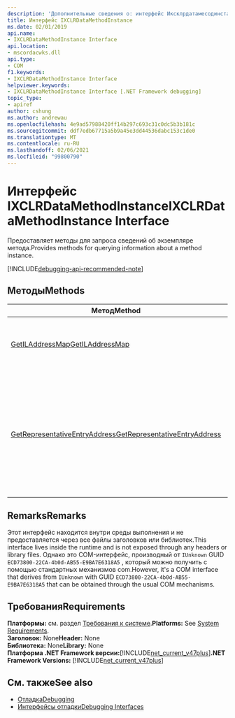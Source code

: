 ```yaml
---
description: 'Дополнительные сведения о: интерфейс Иксклрдатамесодинстанце'
title: Интерфейс IXCLRDataMethodInstance
ms.date: 02/01/2019
api.name:
- IXCLRDataMethodInstance Interface
api.location:
- mscordacwks.dll
api.type:
- COM
f1.keywords:
- IXCLRDataMethodInstance Interface
helpviewer.keywords:
- IXCLRDataMethodInstance Interface [.NET Framework debugging]
topic_type:
- apiref
author: cshung
ms.author: andrewau
ms.openlocfilehash: 4e9ad57988420ff14b297c693c31c0dc5b3b181c
ms.sourcegitcommit: ddf7edb67715a5b9a45e3dd44536dabc153c1de0
ms.translationtype: MT
ms.contentlocale: ru-RU
ms.lasthandoff: 02/06/2021
ms.locfileid: "99800790"
---
```

# <a name="ixclrdatamethodinstance-interface"></a><span data-ttu-id="6a143-103">Интерфейс IXCLRDataMethodInstance</span><span class="sxs-lookup"><span data-stu-id="6a143-103">IXCLRDataMethodInstance Interface</span></span>

<span data-ttu-id="6a143-104">Предоставляет методы для запроса сведений об экземпляре метода.</span><span class="sxs-lookup"><span data-stu-id="6a143-104">Provides methods for querying information about a method instance.</span></span>

[!INCLUDE[debugging-api-recommended-note](../../../../includes/debugging-api-recommended-note.md)]

## <a name="methods"></a><span data-ttu-id="6a143-105">Методы</span><span class="sxs-lookup"><span data-stu-id="6a143-105">Methods</span></span>

| <span data-ttu-id="6a143-106">Метод</span><span class="sxs-lookup"><span data-stu-id="6a143-106">Method</span></span>                                                                                                                  | <span data-ttu-id="6a143-107">Описание</span><span class="sxs-lookup"><span data-stu-id="6a143-107">Description</span></span>                                 |
| ----------------------------------------------------------------------------------------------------------------------- | ------------------------------------------- |
| [<span data-ttu-id="6a143-108">GetILAddressMap</span><span class="sxs-lookup"><span data-stu-id="6a143-108">GetILAddressMap</span></span>](ixclrdatamethodinstance-getiladdressmap-method.md) | <span data-ttu-id="6a143-109">Возвращает IL для сопоставления сведений о сопоставлении.</span><span class="sxs-lookup"><span data-stu-id="6a143-109">Gets the IL to address mapping information.</span></span> |
| [<span data-ttu-id="6a143-110">GetRepresentativeEntryAddress</span><span class="sxs-lookup"><span data-stu-id="6a143-110">GetRepresentativeEntryAddress</span></span>](ixclrdatamethodinstance-getrepresentativeentryaddress-method.md) | <span data-ttu-id="6a143-111">Возвращает наиболее репрезентативный адрес точки входа для собственной компиляции всех возможных точек входа для метода.</span><span class="sxs-lookup"><span data-stu-id="6a143-111">Gets the most representative entry point address for the native compilation of all the possible entry points for a method.</span></span> |

## <a name="remarks"></a><span data-ttu-id="6a143-112">Remarks</span><span class="sxs-lookup"><span data-stu-id="6a143-112">Remarks</span></span>

<span data-ttu-id="6a143-113">Этот интерфейс находится внутри среды выполнения и не предоставляется через все файлы заголовков или библиотек.</span><span class="sxs-lookup"><span data-stu-id="6a143-113">This interface lives inside the runtime and is not exposed through any headers or library files.</span></span> <span data-ttu-id="6a143-114">Однако это COM-интерфейс, производный от `IUnknown` GUID `ECD73800-22CA-4b0d-AB55-E9BA7E6318A5` , который можно получить с помощью стандартных механизмов com.</span><span class="sxs-lookup"><span data-stu-id="6a143-114">However, it's a COM interface that derives from `IUnknown` with GUID `ECD73800-22CA-4b0d-AB55-E9BA7E6318A5` that can be obtained through the usual COM mechanisms.</span></span>

## <a name="requirements"></a><span data-ttu-id="6a143-115">Требования</span><span class="sxs-lookup"><span data-stu-id="6a143-115">Requirements</span></span>

<span data-ttu-id="6a143-116">**Платформы:** см. раздел [Требования к системе](../../get-started/system-requirements.md).</span><span class="sxs-lookup"><span data-stu-id="6a143-116">**Platforms:** See [System Requirements](../../get-started/system-requirements.md).</span></span>  
<span data-ttu-id="6a143-117">**Заголовок:** None</span><span class="sxs-lookup"><span data-stu-id="6a143-117">**Header:** None</span></span>  
<span data-ttu-id="6a143-118">**Библиотека:** None</span><span class="sxs-lookup"><span data-stu-id="6a143-118">**Library:** None</span></span>  
<span data-ttu-id="6a143-119">**Платформа .NET Framework версии:**[!INCLUDE[net_current_v47plus](../../../../includes/net-current-v47plus.md)]</span><span class="sxs-lookup"><span data-stu-id="6a143-119">**.NET Framework Versions:** [!INCLUDE[net_current_v47plus](../../../../includes/net-current-v47plus.md)]</span></span>  

## <a name="see-also"></a><span data-ttu-id="6a143-120">См. также</span><span class="sxs-lookup"><span data-stu-id="6a143-120">See also</span></span>

- [<span data-ttu-id="6a143-121">Отладка</span><span class="sxs-lookup"><span data-stu-id="6a143-121">Debugging</span></span>](index.md)
- [<span data-ttu-id="6a143-122">Интерфейсы отладки</span><span class="sxs-lookup"><span data-stu-id="6a143-122">Debugging Interfaces</span></span>](debugging-interfaces.md)
